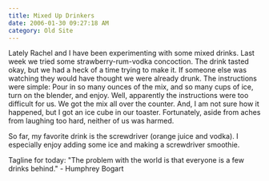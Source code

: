 ```yaml
---
title: Mixed Up Drinkers
date: 2006-01-30 09:27:18 AM
category: Old Site
---
```


Lately Rachel and I have been experimenting with some mixed drinks. Last week we tried some strawberry-rum-vodka concoction. The drink tasted okay, but we had a heck of a time trying to make it. If someone else was watching they would have thought we were already drunk. The instructions were simple: Pour in so many ounces of the mix, and so many cups of ice, turn on the blender, and enjoy. Well, apparently the instructions were too difficult for us. We got the mix all over the counter. And, I am not sure how it happened, but I got an ice cube in our toaster. Fortunately, aside from aches from laughing too hard, neither of us was harmed.

So far, my favorite drink is the screwdriver (orange juice and vodka). I especially enjoy adding some ice and making a screwdriver smoothie.

Tagline for today: "The problem with the world is that everyone is a few drinks behind." - Humphrey Bogart
